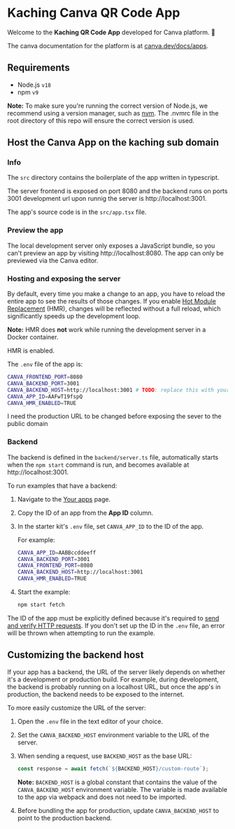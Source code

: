 # Kaching Canva QR Code App 

Welcome to the **Kaching QR Code App** developed for Canva platform. 🎉

The canva documentation for the platform is at [canva.dev/docs/apps](https://www.canva.dev/docs/apps/).

## Requirements

- Node.js `v18`
- npm `v9`

**Note:** To make sure you're running the correct version of Node.js, we recommend using a version manager, such as [nvm](https://github.com/nvm-sh/nvm#intro). The .nvmrc file in the root directory of this repo will ensure the correct version is used.

## Host the Canva App on the kaching sub domain

### Info

The `src` directory contains the boilerplate of the app written in typescript.

The server frontend is exposed on port 8080 and the backend runs on ports 3001 development url upon runnig the server is http://localhost:3001.

The app's source code is in the `src/app.tsx` file.

### Preview the app

The local development server only exposes a JavaScript bundle, so you can't preview an app by visiting http://localhost:8080. The app can only be previewed via the Canva editor.


### Hosting and exposing the server

By default, every time you make a change to an app, you have to reload the entire app to see the results of those changes. If you enable [Hot Module Replacement](https://webpack.js.org/concepts/hot-module-replacement/) (HMR), changes will be reflected without a full reload, which significantly speeds up the development loop.

**Note:** HMR does **not** work while running the development server in a Docker container.

HMR is enabled. 

The `.env` file of the app is:

   ```bash
   CANVA_FRONTEND_PORT=8080
   CANVA_BACKEND_PORT=3001
   CANVA_BACKEND_HOST=http://localhost:3001 # TODO: replace this with your production URL before submitting your app
   CANVA_APP_ID=AAFwT19fspQ 
   CANVA_HMR_ENABLED=TRUE 
   ```
I need the production URL to be changed before exposing the sever to the public domain

### Backend

The backend is defined in the  `backend/server.ts` file, automatically starts when the `npm start` command is run, and becomes available at http://localhost:3001.

To run examples that have a backend:

1. Navigate to the [Your apps](https://www.canva.com/developers/apps) page.
2. Copy the ID of an app from the **App ID** column.
3. In the starter kit's `.env` file, set `CANVA_APP_ID` to the ID of the app.

   For example:

   ```bash
   CANVA_APP_ID=AABBccddeeff
   CANVA_BACKEND_PORT=3001
   CANVA_FRONTEND_PORT=8080
   CANVA_BACKEND_HOST=http://localhost:3001
   CANVA_HMR_ENABLED=TRUE
   ```

4. Start the example:

   ```bash
   npm start fetch
   ```

The ID of the app must be explicitly defined because it's required to [send and verify HTTP requests](https://www.canva.dev/docs/apps/verifying-http-requests/). If you don't set up the ID in the `.env` file, an error will be thrown when attempting to run the example.

## Customizing the backend host

If your app has a backend, the URL of the server likely depends on whether it's a development or production build. For example, during development, the backend is probably running on a localhost URL, but once the app's in production, the backend needs to be exposed to the internet.

To more easily customize the URL of the server:

1. Open the `.env` file in the text editor of your choice.
2. Set the `CANVA_BACKEND_HOST` environment variable to the URL of the server.
3. When sending a request, use `BACKEND_HOST` as the base URL:

   ```ts
   const response = await fetch(`${BACKEND_HOST}/custom-route`);
   ```

   **Note:** `BACKEND_HOST` is a global constant that contains the value of the `CANVA_BACKEND_HOST` environment variable. The variable is made available to the app via webpack and does not need to be imported.

4. Before bundling the app for production, update `CANVA_BACKEND_HOST` to point to the production backend.
